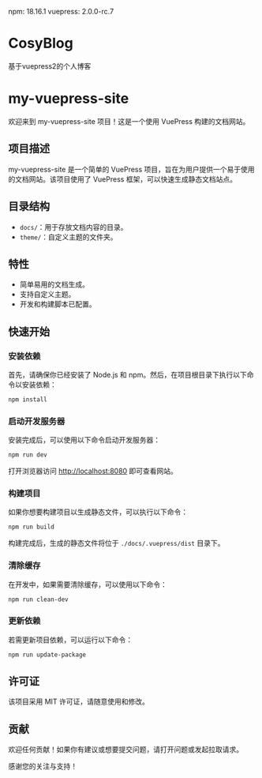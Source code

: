 npm: 18.16.1
vuepress: 2.0.0-rc.7

# CosyBlog

基于vuepress2的个人博客

# my-vuepress-site

欢迎来到 my-vuepress-site 项目！这是一个使用 VuePress 构建的文档网站。

## 项目描述

my-vuepress-site 是一个简单的 VuePress 项目，旨在为用户提供一个易于使用的文档网站。该项目使用了 VuePress 框架，可以快速生成静态文档站点。

## 目录结构

- `docs/`：用于存放文档内容的目录。
- `theme/`：自定义主题的文件夹。

## 特性

- 简单易用的文档生成。
- 支持自定义主题。
- 开发和构建脚本已配置。

## 快速开始

### 安装依赖

首先，请确保你已经安装了 Node.js 和 npm。然后，在项目根目录下执行以下命令以安装依赖：

```bash
npm install
```

### 启动开发服务器

安装完成后，可以使用以下命令启动开发服务器：

```bash
npm run dev
```

打开浏览器访问 [http://localhost:8080](http://localhost:8080) 即可查看网站。

### 构建项目

如果你想要构建项目以生成静态文件，可以执行以下命令：

```bash
npm run build
```

构建完成后，生成的静态文件将位于 `./docs/.vuepress/dist` 目录下。

### 清除缓存

在开发中，如果需要清除缓存，可以使用以下命令：

```bash
npm run clean-dev
```

### 更新依赖

若需更新项目依赖，可以运行以下命令：

```bash
npm run update-package
```

## 许可证

该项目采用 MIT 许可证，请随意使用和修改。

## 贡献

欢迎任何贡献！如果你有建议或想要提交问题，请打开问题或发起拉取请求。

感谢您的关注与支持！
